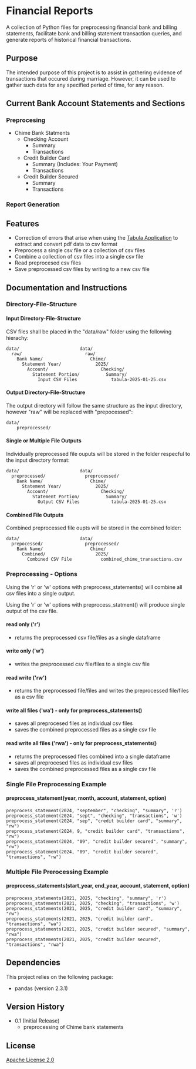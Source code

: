 # Financial Reports
A collection of Python files for preprocessing financial bank and billing statements, facilitate bank and billing statement transaction queries, and generate reports of historical financial transactions.

## Purpose
The intended purpose of this project is to assist in gathering evidence of transactions that occured during marriage. However, it can be used to gather such data for any specified peried of time, for any reason.

## Current Bank Account Statements and Sections
### Preprocesing
* Chime Bank Statments
    * Checking Account
        * Summary
        * Transactions
    * Credit Builder Card 
        * Summary (Includes: Your Payment)
        * Transactions
    * Credit Builder Secured
        * Summary
        * Transactions

### Report Generation

## Features
* Correction of errors that arise when using the [Tabula Application](https://tabula.technology/) to extract and convert pdf data to csv format
* Preprocess a single csv file or a collection of csv files
* Combine a collection of csv files into a single csv file
* Read preprocesed csv files
* Save preprocessed csv files by writing to a new csv file

## Documentation and Instructions
### Directory-File-Structure
#### Input Directory-File-Structure
CSV files shall be placed in the "data/raw" folder using the following hierachy:

    data/                       data/
      raw/                        raw/
        Bank Name/                  Chime/
          Statement Year/             2025/
            Account/                    Checking/
              Statement Portion/          Summary/
                Input CSV Files             tabula-2025-01-25.csv

#### Output Directory-File-Structure
The output directory will follow the same structure as the input directory, however "raw" will be replaced with "prepocessed":

    data/
        preprocessed/

#### Single or Multiple File Outputs
Individually preprocessed file ouputs will be stored in the folder respecful to the input directory format:

    data/                       data/
      preprocessed/               preprocessed/
        Bank Name/                  Chime/
          Statement Year/             2025/
            Account/                    Checking/
              Statement Portion/          Summary/
                Output CSV Files            tabula-2025-01-25.csv

#### Combined File Outputs
Combined preprocessed file oupts will be stored in the combined folder: 

    data/                       data/
      prepocessed/                preprocessed/
        Bank Name/                  Chime/
          Combined/                   2025/
            Combined CSV File           combined_chime_transactions.csv

### Preprocessing - Options
Using the 'r' or 'w' options with preprocess_statements() will combine all csv files into a single output.

Using the 'r' or 'w' options with preprocess_statment() will produce single output of the csv file.

#### read only ('r')
* returns the preprocessed csv file/files as a single dataframe
#### write only ('w')
* writes the preprocessed csv file/files to a single csv file
#### read write ('rw')
* returns the preprocessed file/files and writes the preprocessed file/files as a csv file
#### write all files ('wa') - only for preprocess_statements()
* saves all preprocesed files as individual csv files
* saves the combined preprocessed files as a single csv file
#### read write all files ('rwa') - only for preprocess_statements()
* returns the preprocessed files combined into a single dataframe
* saves all preprocesed files as individual csv files
* saves the combined preprocessed files as a single csv file


### Single File Preprocessing Example
#### preprocess_statement(year, month, account, statement, option)
    preprocess_statement(2024, "september", "checking", "summary", 'r')
    preprocess_statement(2024, "sept", "checking", "transactions", 'w')
    preprocess_statement(2024, "sep", "credit builder card", "summary", "rw")
    preprocess_statement(2024, 9, "credit builder card", "transactions", "rw")
    preprocess_statement(2024, "09", "credit builder secured", "summary", "rw")
    preprocess_statement(2024, "09", "credit builder secured", "transactions", "rw")

### Multiple File Prerocessing Example
#### preprocess_statements(start_year, end_year, account, statement, option)
    preprocess_statements(2021, 2025, "checking", "summary", 'r')
    preprocess_statements(2021, 2025, "checking", "transactions", 'w')
    preprocess_statements(2021, 2025, "credit builder card", "summary", "rw")
    preprocess_statements(2021, 2025, "credit builder card", "transactions", "wa")
    preprocess_statements(2021, 2025, "credit builder secured", "summary", "rwa")
    preprocess_statements(2021, 2025, "credit builder secured", "transactions", "rwa")

## Dependencies
This project relies on the following package:
* pandas (version 2.3.1)

## Version History
* 0.1 (Initial Release)
    * preprocessing of Chime bank statements

## License
[Apache License 2.0](https://www.apache.org/licenses/LICENSE-2.0)
